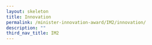 ```yaml
---
layout: skeleton
title: Innovation
permalink: /minister-innovation-award/IM2/innovation/
description: ""
third_nav_title: IM2
---
```

